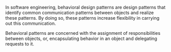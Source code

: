 In software engineering, behavioral design patterns are design patterns
that identify common communication patterns between objects and realize these patterns.
By doing so, these patterns increase flexibility in carrying out this communication.

Behavioral patterns are concerned with the assignment of responsibilities between objects,
or, encapsulating behavior in an object and delegating requests to it.
